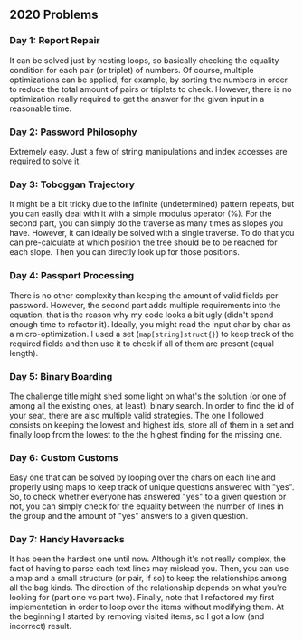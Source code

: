 ## 2020 Problems

### Day 1: Report Repair

It can be solved just by nesting loops, so basically checking the equality condition for each pair (or triplet) of
numbers. Of course, multiple optimizations can be applied, for example, by sorting the numbers in order to reduce
the total amount of pairs or triplets to check. However, there is no optimization really required to get the answer for
the given input in a reasonable time.

### Day 2: Password Philosophy

Extremely easy. Just a few of string manipulations and index accesses are required to solve it.

### Day 3: Toboggan Trajectory

It might be a bit tricky due to the infinite (undetermined) pattern repeats, but you can easily deal with it with a
simple modulus operator (%). For the second part, you can simply do the traverse as many times as slopes you have.
However, it can ideally be solved with a single traverse. To do that you can pre-calculate at which position the
tree should be to be reached for each slope. Then you can directly look up for those positions.

### Day 4: Passport Processing

There is no other complexity than keeping the amount of valid fields per password. However, the second part adds multiple
requirements into the equation, that is the reason why my code looks a bit ugly (didn't spend enough time to refactor it).
Ideally, you might read the input char by char as a micro-optimization. I used a set (`map[string]struct{}`) to keep
track of the required fields and then use it to check if all of them are present (equal length).

### Day 5: Binary Boarding

The challenge title might shed some light on what's the solution (or one of among all the existing ones, at least):
binary search. In order to find the id of your seat, there are also multiple valid strategies. The one I followed
consists on keeping the lowest and highest ids, store all of them in a set and finally loop from the lowest to the
the highest finding for the missing one.

### Day 6: Custom Customs

Easy one that can be solved by looping over the chars on each line and properly using maps to keep track of unique 
questions answered with "yes". So, to check whether everyone has answered "yes" to a given question or not, you can
simply check for the equality between the number of lines in the group and the amount of "yes" answers to a given
question.

### Day 7: Handy Haversacks

It has been the hardest one until now. Although it's not really complex, the fact of having to parse each text lines may
mislead you. Then, you can use a map and a small structure (or pair, if so) to keep the relationships among all the bag
kinds. The direction of the relationship depends on what you're looking for (part one vs part two). Finally, note that
I refactored my first implementation in order to loop over the items without modifying them. At the beginning I started
by removing visited items, so I got a low (and incorrect) result.